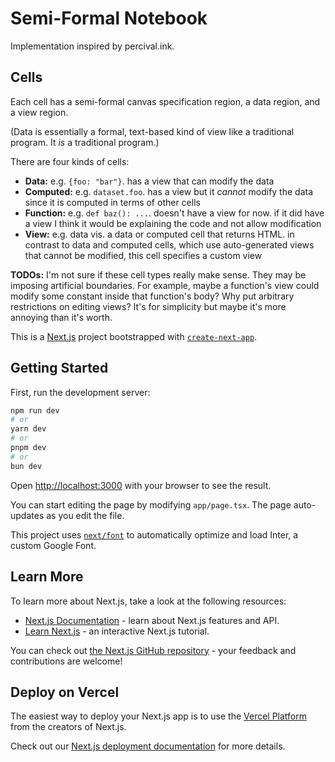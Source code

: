 # Semi-Formal Notebook

Implementation inspired by percival.ink.

## Cells

Each cell has a semi-formal canvas specification region, a data region, and a view region.

(Data is essentially a formal, text-based kind of view like a traditional program. It _is_ a
traditional program.)

There are four kinds of cells:

- **Data:** e.g. `{foo: "bar"}`. has a view that can modify the data
- **Computed:** e.g. `dataset.foo`. has a view but it _cannot_ modify the data since it is computed
  in terms of other cells
- **Function:** e.g. `def baz(): ...`. doesn't have a view for now. if it did have a view I think it would
  be explaining the code and not allow modification
- **View:** e.g. data vis. a data or computed cell that returns HTML. in contrast to data and
  computed cells, which use auto-generated views that cannot be modified, this cell specifies a custom view

**TODOs:** I'm not sure if these cell types really make sense. They may be imposing artificial
boundaries. For example, maybe a function's view could modify some constant inside that function's
body? Why put arbitrary restrictions on editing views? It's for simplicity but maybe it's more
annoying than it's worth.

This is a [Next.js](https://nextjs.org/) project bootstrapped with [`create-next-app`](https://github.com/vercel/next.js/tree/canary/packages/create-next-app).

## Getting Started

First, run the development server:

```bash
npm run dev
# or
yarn dev
# or
pnpm dev
# or
bun dev
```

Open [http://localhost:3000](http://localhost:3000) with your browser to see the result.

You can start editing the page by modifying `app/page.tsx`. The page auto-updates as you edit the file.

This project uses [`next/font`](https://nextjs.org/docs/basic-features/font-optimization) to automatically optimize and load Inter, a custom Google Font.

## Learn More

To learn more about Next.js, take a look at the following resources:

- [Next.js Documentation](https://nextjs.org/docs) - learn about Next.js features and API.
- [Learn Next.js](https://nextjs.org/learn) - an interactive Next.js tutorial.

You can check out [the Next.js GitHub repository](https://github.com/vercel/next.js/) - your feedback and contributions are welcome!

## Deploy on Vercel

The easiest way to deploy your Next.js app is to use the [Vercel Platform](https://vercel.com/new?utm_medium=default-template&filter=next.js&utm_source=create-next-app&utm_campaign=create-next-app-readme) from the creators of Next.js.

Check out our [Next.js deployment documentation](https://nextjs.org/docs/deployment) for more details.
